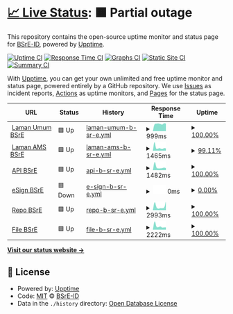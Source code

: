 # [📈 Live Status](https://BSrE-ID.github.io/monitor): <!--live status--> **🟧 Partial outage**

This repository contains the open-source uptime monitor and status page for [BSrE-ID](https://BSrE-ID.github.io/monitor), powered by [Upptime](https://github.com/upptime/upptime).

[![Uptime CI](https://github.com/BSrE-ID/monitor/workflows/Uptime%20CI/badge.svg)](https://github.com/BSrE-ID/monitor/actions?query=workflow%3A%22Uptime+CI%22)
[![Response Time CI](https://github.com/BSrE-ID/monitor/workflows/Response%20Time%20CI/badge.svg)](https://github.com/BSrE-ID/monitor/actions?query=workflow%3A%22Response+Time+CI%22)
[![Graphs CI](https://github.com/BSrE-ID/monitor/workflows/Graphs%20CI/badge.svg)](https://github.com/BSrE-ID/monitor/actions?query=workflow%3A%22Graphs+CI%22)
[![Static Site CI](https://github.com/BSrE-ID/monitor/workflows/Static%20Site%20CI/badge.svg)](https://github.com/BSrE-ID/monitor/actions?query=workflow%3A%22Static+Site+CI%22)
[![Summary CI](https://github.com/BSrE-ID/monitor/workflows/Summary%20CI/badge.svg)](https://github.com/BSrE-ID/monitor/actions?query=workflow%3A%22Summary+CI%22)

With [Upptime](https://upptime.js.org), you can get your own unlimited and free uptime monitor and status page, powered entirely by a GitHub repository. We use [Issues](https://github.com/BSrE-ID/monitor/issues) as incident reports, [Actions](https://github.com/BSrE-ID/monitor/actions) as uptime monitors, and [Pages](https://BSrE-ID.github.io/monitor) for the status page.

<!--start: status pages-->
<!-- This summary is generated by Upptime (https://github.com/upptime/upptime) -->
<!-- Do not edit this manually, your changes will be overwritten -->
<!-- prettier-ignore -->
| URL | Status | History | Response Time | Uptime |
| --- | ------ | ------- | ------------- | ------ |
| <img alt="" src="https://favicons.githubusercontent.com/bsre.bssn.go.id" height="13"> [Laman Umum BSrE](https://bsre.bssn.go.id) | 🟩 Up | [laman-umum-b-sr-e.yml](https://github.com/BSrE-ID/monitor/commits/HEAD/history/laman-umum-b-sr-e.yml) | <details><summary><img alt="Response time graph" src="./graphs/laman-umum-b-sr-e/response-time-week.png" height="20"> 999ms</summary><br><a href="https://BSrE-ID.github.io/monitor/history/laman-umum-b-sr-e"><img alt="Response time 1233" src="https://img.shields.io/endpoint?url=https%3A%2F%2Fraw.githubusercontent.com%2FBSrE-ID%2Fmonitor%2FHEAD%2Fapi%2Flaman-umum-b-sr-e%2Fresponse-time.json"></a><br><a href="https://BSrE-ID.github.io/monitor/history/laman-umum-b-sr-e"><img alt="24-hour response time 1033" src="https://img.shields.io/endpoint?url=https%3A%2F%2Fraw.githubusercontent.com%2FBSrE-ID%2Fmonitor%2FHEAD%2Fapi%2Flaman-umum-b-sr-e%2Fresponse-time-day.json"></a><br><a href="https://BSrE-ID.github.io/monitor/history/laman-umum-b-sr-e"><img alt="7-day response time 999" src="https://img.shields.io/endpoint?url=https%3A%2F%2Fraw.githubusercontent.com%2FBSrE-ID%2Fmonitor%2FHEAD%2Fapi%2Flaman-umum-b-sr-e%2Fresponse-time-week.json"></a><br><a href="https://BSrE-ID.github.io/monitor/history/laman-umum-b-sr-e"><img alt="30-day response time 1022" src="https://img.shields.io/endpoint?url=https%3A%2F%2Fraw.githubusercontent.com%2FBSrE-ID%2Fmonitor%2FHEAD%2Fapi%2Flaman-umum-b-sr-e%2Fresponse-time-month.json"></a><br><a href="https://BSrE-ID.github.io/monitor/history/laman-umum-b-sr-e"><img alt="1-year response time 1279" src="https://img.shields.io/endpoint?url=https%3A%2F%2Fraw.githubusercontent.com%2FBSrE-ID%2Fmonitor%2FHEAD%2Fapi%2Flaman-umum-b-sr-e%2Fresponse-time-year.json"></a></details> | <details><summary><a href="https://BSrE-ID.github.io/monitor/history/laman-umum-b-sr-e">100.00%</a></summary><a href="https://BSrE-ID.github.io/monitor/history/laman-umum-b-sr-e"><img alt="All-time uptime 99.52%" src="https://img.shields.io/endpoint?url=https%3A%2F%2Fraw.githubusercontent.com%2FBSrE-ID%2Fmonitor%2FHEAD%2Fapi%2Flaman-umum-b-sr-e%2Fuptime.json"></a><br><a href="https://BSrE-ID.github.io/monitor/history/laman-umum-b-sr-e"><img alt="24-hour uptime 100.00%" src="https://img.shields.io/endpoint?url=https%3A%2F%2Fraw.githubusercontent.com%2FBSrE-ID%2Fmonitor%2FHEAD%2Fapi%2Flaman-umum-b-sr-e%2Fuptime-day.json"></a><br><a href="https://BSrE-ID.github.io/monitor/history/laman-umum-b-sr-e"><img alt="7-day uptime 100.00%" src="https://img.shields.io/endpoint?url=https%3A%2F%2Fraw.githubusercontent.com%2FBSrE-ID%2Fmonitor%2FHEAD%2Fapi%2Flaman-umum-b-sr-e%2Fuptime-week.json"></a><br><a href="https://BSrE-ID.github.io/monitor/history/laman-umum-b-sr-e"><img alt="30-day uptime 99.96%" src="https://img.shields.io/endpoint?url=https%3A%2F%2Fraw.githubusercontent.com%2FBSrE-ID%2Fmonitor%2FHEAD%2Fapi%2Flaman-umum-b-sr-e%2Fuptime-month.json"></a><br><a href="https://BSrE-ID.github.io/monitor/history/laman-umum-b-sr-e"><img alt="1-year uptime 99.61%" src="https://img.shields.io/endpoint?url=https%3A%2F%2Fraw.githubusercontent.com%2FBSrE-ID%2Fmonitor%2FHEAD%2Fapi%2Flaman-umum-b-sr-e%2Fuptime-year.json"></a></details>
| <img alt="" src="https://favicons.githubusercontent.com/portal-bsre.bssn.go.id" height="13"> [Laman AMS BSrE](https://portal-bsre.bssn.go.id/login) | 🟩 Up | [laman-ams-b-sr-e.yml](https://github.com/BSrE-ID/monitor/commits/HEAD/history/laman-ams-b-sr-e.yml) | <details><summary><img alt="Response time graph" src="./graphs/laman-ams-b-sr-e/response-time-week.png" height="20"> 1465ms</summary><br><a href="https://BSrE-ID.github.io/monitor/history/laman-ams-b-sr-e"><img alt="Response time 1213" src="https://img.shields.io/endpoint?url=https%3A%2F%2Fraw.githubusercontent.com%2FBSrE-ID%2Fmonitor%2FHEAD%2Fapi%2Flaman-ams-b-sr-e%2Fresponse-time.json"></a><br><a href="https://BSrE-ID.github.io/monitor/history/laman-ams-b-sr-e"><img alt="24-hour response time 1090" src="https://img.shields.io/endpoint?url=https%3A%2F%2Fraw.githubusercontent.com%2FBSrE-ID%2Fmonitor%2FHEAD%2Fapi%2Flaman-ams-b-sr-e%2Fresponse-time-day.json"></a><br><a href="https://BSrE-ID.github.io/monitor/history/laman-ams-b-sr-e"><img alt="7-day response time 1465" src="https://img.shields.io/endpoint?url=https%3A%2F%2Fraw.githubusercontent.com%2FBSrE-ID%2Fmonitor%2FHEAD%2Fapi%2Flaman-ams-b-sr-e%2Fresponse-time-week.json"></a><br><a href="https://BSrE-ID.github.io/monitor/history/laman-ams-b-sr-e"><img alt="30-day response time 1129" src="https://img.shields.io/endpoint?url=https%3A%2F%2Fraw.githubusercontent.com%2FBSrE-ID%2Fmonitor%2FHEAD%2Fapi%2Flaman-ams-b-sr-e%2Fresponse-time-month.json"></a><br><a href="https://BSrE-ID.github.io/monitor/history/laman-ams-b-sr-e"><img alt="1-year response time 1262" src="https://img.shields.io/endpoint?url=https%3A%2F%2Fraw.githubusercontent.com%2FBSrE-ID%2Fmonitor%2FHEAD%2Fapi%2Flaman-ams-b-sr-e%2Fresponse-time-year.json"></a></details> | <details><summary><a href="https://BSrE-ID.github.io/monitor/history/laman-ams-b-sr-e">99.11%</a></summary><a href="https://BSrE-ID.github.io/monitor/history/laman-ams-b-sr-e"><img alt="All-time uptime 99.25%" src="https://img.shields.io/endpoint?url=https%3A%2F%2Fraw.githubusercontent.com%2FBSrE-ID%2Fmonitor%2FHEAD%2Fapi%2Flaman-ams-b-sr-e%2Fuptime.json"></a><br><a href="https://BSrE-ID.github.io/monitor/history/laman-ams-b-sr-e"><img alt="24-hour uptime 100.00%" src="https://img.shields.io/endpoint?url=https%3A%2F%2Fraw.githubusercontent.com%2FBSrE-ID%2Fmonitor%2FHEAD%2Fapi%2Flaman-ams-b-sr-e%2Fuptime-day.json"></a><br><a href="https://BSrE-ID.github.io/monitor/history/laman-ams-b-sr-e"><img alt="7-day uptime 99.11%" src="https://img.shields.io/endpoint?url=https%3A%2F%2Fraw.githubusercontent.com%2FBSrE-ID%2Fmonitor%2FHEAD%2Fapi%2Flaman-ams-b-sr-e%2Fuptime-week.json"></a><br><a href="https://BSrE-ID.github.io/monitor/history/laman-ams-b-sr-e"><img alt="30-day uptime 99.80%" src="https://img.shields.io/endpoint?url=https%3A%2F%2Fraw.githubusercontent.com%2FBSrE-ID%2Fmonitor%2FHEAD%2Fapi%2Flaman-ams-b-sr-e%2Fuptime-month.json"></a><br><a href="https://BSrE-ID.github.io/monitor/history/laman-ams-b-sr-e"><img alt="1-year uptime 99.27%" src="https://img.shields.io/endpoint?url=https%3A%2F%2Fraw.githubusercontent.com%2FBSrE-ID%2Fmonitor%2FHEAD%2Fapi%2Flaman-ams-b-sr-e%2Fuptime-year.json"></a></details>
| <img alt="" src="https://favicons.githubusercontent.com/api-bsre.bssn.go.id" height="13"> [API BSrE](https://api-bsre.bssn.go.id) | 🟩 Up | [api-b-sr-e.yml](https://github.com/BSrE-ID/monitor/commits/HEAD/history/api-b-sr-e.yml) | <details><summary><img alt="Response time graph" src="./graphs/api-b-sr-e/response-time-week.png" height="20"> 1482ms</summary><br><a href="https://BSrE-ID.github.io/monitor/history/api-b-sr-e"><img alt="Response time 1131" src="https://img.shields.io/endpoint?url=https%3A%2F%2Fraw.githubusercontent.com%2FBSrE-ID%2Fmonitor%2FHEAD%2Fapi%2Fapi-b-sr-e%2Fresponse-time.json"></a><br><a href="https://BSrE-ID.github.io/monitor/history/api-b-sr-e"><img alt="24-hour response time 1011" src="https://img.shields.io/endpoint?url=https%3A%2F%2Fraw.githubusercontent.com%2FBSrE-ID%2Fmonitor%2FHEAD%2Fapi%2Fapi-b-sr-e%2Fresponse-time-day.json"></a><br><a href="https://BSrE-ID.github.io/monitor/history/api-b-sr-e"><img alt="7-day response time 1482" src="https://img.shields.io/endpoint?url=https%3A%2F%2Fraw.githubusercontent.com%2FBSrE-ID%2Fmonitor%2FHEAD%2Fapi%2Fapi-b-sr-e%2Fresponse-time-week.json"></a><br><a href="https://BSrE-ID.github.io/monitor/history/api-b-sr-e"><img alt="30-day response time 1090" src="https://img.shields.io/endpoint?url=https%3A%2F%2Fraw.githubusercontent.com%2FBSrE-ID%2Fmonitor%2FHEAD%2Fapi%2Fapi-b-sr-e%2Fresponse-time-month.json"></a><br><a href="https://BSrE-ID.github.io/monitor/history/api-b-sr-e"><img alt="1-year response time 1125" src="https://img.shields.io/endpoint?url=https%3A%2F%2Fraw.githubusercontent.com%2FBSrE-ID%2Fmonitor%2FHEAD%2Fapi%2Fapi-b-sr-e%2Fresponse-time-year.json"></a></details> | <details><summary><a href="https://BSrE-ID.github.io/monitor/history/api-b-sr-e">100.00%</a></summary><a href="https://BSrE-ID.github.io/monitor/history/api-b-sr-e"><img alt="All-time uptime 99.29%" src="https://img.shields.io/endpoint?url=https%3A%2F%2Fraw.githubusercontent.com%2FBSrE-ID%2Fmonitor%2FHEAD%2Fapi%2Fapi-b-sr-e%2Fuptime.json"></a><br><a href="https://BSrE-ID.github.io/monitor/history/api-b-sr-e"><img alt="24-hour uptime 100.00%" src="https://img.shields.io/endpoint?url=https%3A%2F%2Fraw.githubusercontent.com%2FBSrE-ID%2Fmonitor%2FHEAD%2Fapi%2Fapi-b-sr-e%2Fuptime-day.json"></a><br><a href="https://BSrE-ID.github.io/monitor/history/api-b-sr-e"><img alt="7-day uptime 100.00%" src="https://img.shields.io/endpoint?url=https%3A%2F%2Fraw.githubusercontent.com%2FBSrE-ID%2Fmonitor%2FHEAD%2Fapi%2Fapi-b-sr-e%2Fuptime-week.json"></a><br><a href="https://BSrE-ID.github.io/monitor/history/api-b-sr-e"><img alt="30-day uptime 100.00%" src="https://img.shields.io/endpoint?url=https%3A%2F%2Fraw.githubusercontent.com%2FBSrE-ID%2Fmonitor%2FHEAD%2Fapi%2Fapi-b-sr-e%2Fuptime-month.json"></a><br><a href="https://BSrE-ID.github.io/monitor/history/api-b-sr-e"><img alt="1-year uptime 99.29%" src="https://img.shields.io/endpoint?url=https%3A%2F%2Fraw.githubusercontent.com%2FBSrE-ID%2Fmonitor%2FHEAD%2Fapi%2Fapi-b-sr-e%2Fuptime-year.json"></a></details>
| <img alt="" src="https://favicons.githubusercontent.com/esign-bsre.bssn.go.id" height="13"> [eSign BSrE](https://esign-bsre.bssn.go.id/login) | 🟥 Down | [e-sign-b-sr-e.yml](https://github.com/BSrE-ID/monitor/commits/HEAD/history/e-sign-b-sr-e.yml) | <details><summary><img alt="Response time graph" src="./graphs/e-sign-b-sr-e/response-time-week.png" height="20"> 0ms</summary><br><a href="https://BSrE-ID.github.io/monitor/history/e-sign-b-sr-e"><img alt="Response time 5429" src="https://img.shields.io/endpoint?url=https%3A%2F%2Fraw.githubusercontent.com%2FBSrE-ID%2Fmonitor%2FHEAD%2Fapi%2Fe-sign-b-sr-e%2Fresponse-time.json"></a><br><a href="https://BSrE-ID.github.io/monitor/history/e-sign-b-sr-e"><img alt="24-hour response time 0" src="https://img.shields.io/endpoint?url=https%3A%2F%2Fraw.githubusercontent.com%2FBSrE-ID%2Fmonitor%2FHEAD%2Fapi%2Fe-sign-b-sr-e%2Fresponse-time-day.json"></a><br><a href="https://BSrE-ID.github.io/monitor/history/e-sign-b-sr-e"><img alt="7-day response time 0" src="https://img.shields.io/endpoint?url=https%3A%2F%2Fraw.githubusercontent.com%2FBSrE-ID%2Fmonitor%2FHEAD%2Fapi%2Fe-sign-b-sr-e%2Fresponse-time-week.json"></a><br><a href="https://BSrE-ID.github.io/monitor/history/e-sign-b-sr-e"><img alt="30-day response time 0" src="https://img.shields.io/endpoint?url=https%3A%2F%2Fraw.githubusercontent.com%2FBSrE-ID%2Fmonitor%2FHEAD%2Fapi%2Fe-sign-b-sr-e%2Fresponse-time-month.json"></a><br><a href="https://BSrE-ID.github.io/monitor/history/e-sign-b-sr-e"><img alt="1-year response time 5504" src="https://img.shields.io/endpoint?url=https%3A%2F%2Fraw.githubusercontent.com%2FBSrE-ID%2Fmonitor%2FHEAD%2Fapi%2Fe-sign-b-sr-e%2Fresponse-time-year.json"></a></details> | <details><summary><a href="https://BSrE-ID.github.io/monitor/history/e-sign-b-sr-e">0.00%</a></summary><a href="https://BSrE-ID.github.io/monitor/history/e-sign-b-sr-e"><img alt="All-time uptime 57.80%" src="https://img.shields.io/endpoint?url=https%3A%2F%2Fraw.githubusercontent.com%2FBSrE-ID%2Fmonitor%2FHEAD%2Fapi%2Fe-sign-b-sr-e%2Fuptime.json"></a><br><a href="https://BSrE-ID.github.io/monitor/history/e-sign-b-sr-e"><img alt="24-hour uptime 0.00%" src="https://img.shields.io/endpoint?url=https%3A%2F%2Fraw.githubusercontent.com%2FBSrE-ID%2Fmonitor%2FHEAD%2Fapi%2Fe-sign-b-sr-e%2Fuptime-day.json"></a><br><a href="https://BSrE-ID.github.io/monitor/history/e-sign-b-sr-e"><img alt="7-day uptime 0.00%" src="https://img.shields.io/endpoint?url=https%3A%2F%2Fraw.githubusercontent.com%2FBSrE-ID%2Fmonitor%2FHEAD%2Fapi%2Fe-sign-b-sr-e%2Fuptime-week.json"></a><br><a href="https://BSrE-ID.github.io/monitor/history/e-sign-b-sr-e"><img alt="30-day uptime 0.00%" src="https://img.shields.io/endpoint?url=https%3A%2F%2Fraw.githubusercontent.com%2FBSrE-ID%2Fmonitor%2FHEAD%2Fapi%2Fe-sign-b-sr-e%2Fuptime-month.json"></a><br><a href="https://BSrE-ID.github.io/monitor/history/e-sign-b-sr-e"><img alt="1-year uptime 45.70%" src="https://img.shields.io/endpoint?url=https%3A%2F%2Fraw.githubusercontent.com%2FBSrE-ID%2Fmonitor%2FHEAD%2Fapi%2Fe-sign-b-sr-e%2Fuptime-year.json"></a></details>
| <img alt="" src="https://favicons.githubusercontent.com/gitlab-bsre.bssn.go.id" height="13"> [Repo BSrE](https://gitlab-bsre.bssn.go.id/users/sign_in) | 🟩 Up | [repo-b-sr-e.yml](https://github.com/BSrE-ID/monitor/commits/HEAD/history/repo-b-sr-e.yml) | <details><summary><img alt="Response time graph" src="./graphs/repo-b-sr-e/response-time-week.png" height="20"> 2993ms</summary><br><a href="https://BSrE-ID.github.io/monitor/history/repo-b-sr-e"><img alt="Response time 1608" src="https://img.shields.io/endpoint?url=https%3A%2F%2Fraw.githubusercontent.com%2FBSrE-ID%2Fmonitor%2FHEAD%2Fapi%2Frepo-b-sr-e%2Fresponse-time.json"></a><br><a href="https://BSrE-ID.github.io/monitor/history/repo-b-sr-e"><img alt="24-hour response time 6713" src="https://img.shields.io/endpoint?url=https%3A%2F%2Fraw.githubusercontent.com%2FBSrE-ID%2Fmonitor%2FHEAD%2Fapi%2Frepo-b-sr-e%2Fresponse-time-day.json"></a><br><a href="https://BSrE-ID.github.io/monitor/history/repo-b-sr-e"><img alt="7-day response time 2993" src="https://img.shields.io/endpoint?url=https%3A%2F%2Fraw.githubusercontent.com%2FBSrE-ID%2Fmonitor%2FHEAD%2Fapi%2Frepo-b-sr-e%2Fresponse-time-week.json"></a><br><a href="https://BSrE-ID.github.io/monitor/history/repo-b-sr-e"><img alt="30-day response time 1931" src="https://img.shields.io/endpoint?url=https%3A%2F%2Fraw.githubusercontent.com%2FBSrE-ID%2Fmonitor%2FHEAD%2Fapi%2Frepo-b-sr-e%2Fresponse-time-month.json"></a><br><a href="https://BSrE-ID.github.io/monitor/history/repo-b-sr-e"><img alt="1-year response time 1618" src="https://img.shields.io/endpoint?url=https%3A%2F%2Fraw.githubusercontent.com%2FBSrE-ID%2Fmonitor%2FHEAD%2Fapi%2Frepo-b-sr-e%2Fresponse-time-year.json"></a></details> | <details><summary><a href="https://BSrE-ID.github.io/monitor/history/repo-b-sr-e">100.00%</a></summary><a href="https://BSrE-ID.github.io/monitor/history/repo-b-sr-e"><img alt="All-time uptime 99.60%" src="https://img.shields.io/endpoint?url=https%3A%2F%2Fraw.githubusercontent.com%2FBSrE-ID%2Fmonitor%2FHEAD%2Fapi%2Frepo-b-sr-e%2Fuptime.json"></a><br><a href="https://BSrE-ID.github.io/monitor/history/repo-b-sr-e"><img alt="24-hour uptime 100.00%" src="https://img.shields.io/endpoint?url=https%3A%2F%2Fraw.githubusercontent.com%2FBSrE-ID%2Fmonitor%2FHEAD%2Fapi%2Frepo-b-sr-e%2Fuptime-day.json"></a><br><a href="https://BSrE-ID.github.io/monitor/history/repo-b-sr-e"><img alt="7-day uptime 100.00%" src="https://img.shields.io/endpoint?url=https%3A%2F%2Fraw.githubusercontent.com%2FBSrE-ID%2Fmonitor%2FHEAD%2Fapi%2Frepo-b-sr-e%2Fuptime-week.json"></a><br><a href="https://BSrE-ID.github.io/monitor/history/repo-b-sr-e"><img alt="30-day uptime 100.00%" src="https://img.shields.io/endpoint?url=https%3A%2F%2Fraw.githubusercontent.com%2FBSrE-ID%2Fmonitor%2FHEAD%2Fapi%2Frepo-b-sr-e%2Fuptime-month.json"></a><br><a href="https://BSrE-ID.github.io/monitor/history/repo-b-sr-e"><img alt="1-year uptime 99.68%" src="https://img.shields.io/endpoint?url=https%3A%2F%2Fraw.githubusercontent.com%2FBSrE-ID%2Fmonitor%2FHEAD%2Fapi%2Frepo-b-sr-e%2Fuptime-year.json"></a></details>
| <img alt="" src="https://favicons.githubusercontent.com/file-bsre.bssn.go.id" height="13"> [File BSrE](https://file-bsre.bssn.go.id/login) | 🟩 Up | [file-b-sr-e.yml](https://github.com/BSrE-ID/monitor/commits/HEAD/history/file-b-sr-e.yml) | <details><summary><img alt="Response time graph" src="./graphs/file-b-sr-e/response-time-week.png" height="20"> 2222ms</summary><br><a href="https://BSrE-ID.github.io/monitor/history/file-b-sr-e"><img alt="Response time 1894" src="https://img.shields.io/endpoint?url=https%3A%2F%2Fraw.githubusercontent.com%2FBSrE-ID%2Fmonitor%2FHEAD%2Fapi%2Ffile-b-sr-e%2Fresponse-time.json"></a><br><a href="https://BSrE-ID.github.io/monitor/history/file-b-sr-e"><img alt="24-hour response time 1524" src="https://img.shields.io/endpoint?url=https%3A%2F%2Fraw.githubusercontent.com%2FBSrE-ID%2Fmonitor%2FHEAD%2Fapi%2Ffile-b-sr-e%2Fresponse-time-day.json"></a><br><a href="https://BSrE-ID.github.io/monitor/history/file-b-sr-e"><img alt="7-day response time 2222" src="https://img.shields.io/endpoint?url=https%3A%2F%2Fraw.githubusercontent.com%2FBSrE-ID%2Fmonitor%2FHEAD%2Fapi%2Ffile-b-sr-e%2Fresponse-time-week.json"></a><br><a href="https://BSrE-ID.github.io/monitor/history/file-b-sr-e"><img alt="30-day response time 1745" src="https://img.shields.io/endpoint?url=https%3A%2F%2Fraw.githubusercontent.com%2FBSrE-ID%2Fmonitor%2FHEAD%2Fapi%2Ffile-b-sr-e%2Fresponse-time-month.json"></a><br><a href="https://BSrE-ID.github.io/monitor/history/file-b-sr-e"><img alt="1-year response time 1725" src="https://img.shields.io/endpoint?url=https%3A%2F%2Fraw.githubusercontent.com%2FBSrE-ID%2Fmonitor%2FHEAD%2Fapi%2Ffile-b-sr-e%2Fresponse-time-year.json"></a></details> | <details><summary><a href="https://BSrE-ID.github.io/monitor/history/file-b-sr-e">100.00%</a></summary><a href="https://BSrE-ID.github.io/monitor/history/file-b-sr-e"><img alt="All-time uptime 99.38%" src="https://img.shields.io/endpoint?url=https%3A%2F%2Fraw.githubusercontent.com%2FBSrE-ID%2Fmonitor%2FHEAD%2Fapi%2Ffile-b-sr-e%2Fuptime.json"></a><br><a href="https://BSrE-ID.github.io/monitor/history/file-b-sr-e"><img alt="24-hour uptime 100.00%" src="https://img.shields.io/endpoint?url=https%3A%2F%2Fraw.githubusercontent.com%2FBSrE-ID%2Fmonitor%2FHEAD%2Fapi%2Ffile-b-sr-e%2Fuptime-day.json"></a><br><a href="https://BSrE-ID.github.io/monitor/history/file-b-sr-e"><img alt="7-day uptime 100.00%" src="https://img.shields.io/endpoint?url=https%3A%2F%2Fraw.githubusercontent.com%2FBSrE-ID%2Fmonitor%2FHEAD%2Fapi%2Ffile-b-sr-e%2Fuptime-week.json"></a><br><a href="https://BSrE-ID.github.io/monitor/history/file-b-sr-e"><img alt="30-day uptime 100.00%" src="https://img.shields.io/endpoint?url=https%3A%2F%2Fraw.githubusercontent.com%2FBSrE-ID%2Fmonitor%2FHEAD%2Fapi%2Ffile-b-sr-e%2Fuptime-month.json"></a><br><a href="https://BSrE-ID.github.io/monitor/history/file-b-sr-e"><img alt="1-year uptime 99.42%" src="https://img.shields.io/endpoint?url=https%3A%2F%2Fraw.githubusercontent.com%2FBSrE-ID%2Fmonitor%2FHEAD%2Fapi%2Ffile-b-sr-e%2Fuptime-year.json"></a></details>

<!--end: status pages-->

[**Visit our status website →**](https://BSrE-ID.github.io/monitor)

## 📄 License

- Powered by: [Upptime](https://github.com/upptime/upptime)
- Code: [MIT](./LICENSE) © [BSrE-ID](https://BSrE-ID.github.io/monitor)
- Data in the `./history` directory: [Open Database License](https://opendatacommons.org/licenses/odbl/1-0/)
